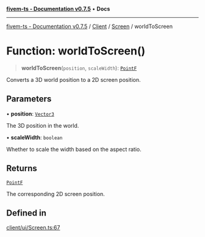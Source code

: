 [**fivem-ts - Documentation v0.7.5**](../../../../../README.md) • **Docs**

***

[fivem-ts - Documentation v0.7.5](../../../../../README.md) / [Client](../../../README.md) / [Screen](../README.md) / worldToScreen

# Function: worldToScreen()

> **worldToScreen**(`position`, `scaleWidth`): [`PointF`](../../../classes/PointF.md)

Converts a 3D world position to a 2D screen position.

## Parameters

• **position**: [`Vector3`](../../../../Shared/classes/Vector3.md)

The 3D position in the world.

• **scaleWidth**: `boolean`

Whether to scale the width based on the aspect ratio.

## Returns

[`PointF`](../../../classes/PointF.md)

The corresponding 2D screen position.

## Defined in

[client/ui/Screen.ts:67](https://github.com/Purpose-Dev/fivem-ts/blob/main/src/client/ui/Screen.ts#L67)
